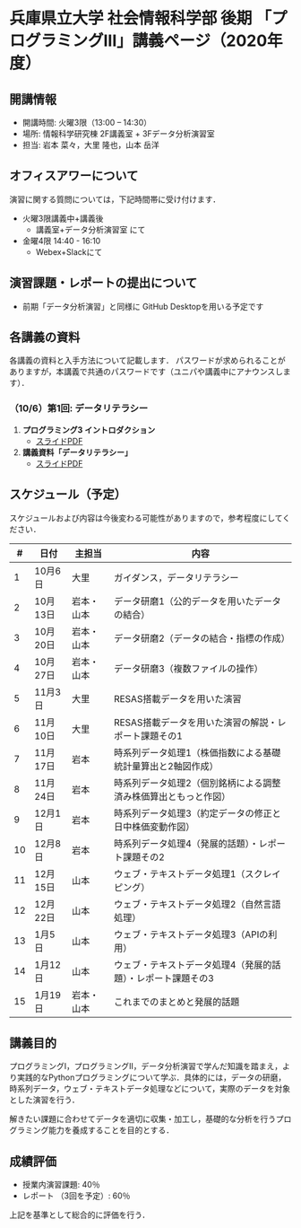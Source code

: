 # 兵庫県立大学 社会情報科学部 後期 「プログラミングIII」講義ページ（2020年度）

## 開講情報
- 開講時間: 火曜3限（13:00 – 14:30）
- 場所: 情報科学研究棟 2F講義室 + 3Fデータ分析演習室
- 担当: 岩本 菜々，大里 隆也，⼭本 岳洋

## オフィスアワーについて
演習に関する質問については，下記時間帯に受け付けます．
- 火曜3限講義中+講義後
  - 講義室+データ分析演習室 にて
- 金曜4限 14:40 - 16:10
  - Webex+Slackにて

## 演習課題・レポートの提出について
- 前期「データ分析演習」と同様に GitHub Desktopを用いる予定です


## 各講義の資料
各講義の資料と入手方法について記載します．
パスワードが求められることがありますが，本講義で共通のパスワードです（ユニパや講義中にアナウンスします）．

### （10/6）第1回: データリテラシー

1. **プログラミング3 イントロダクション**
   - [スライドPDF](materials/01/2020prog3_week1_intro.pdf)
2. **講義資料「データリテラシー」**
   - [スライドPDF](materials/01/2020prog3_week1_literacy.pdf)


## スケジュール（予定）

スケジュールおよび内容は今後変わる可能性がありますので，参考程度にしてください．


| #   | 日付     | 主担当     | 内容                                                         |
| --- | -------- | ---------- | ------------------------------------------------------------ |
| 1   | 10月6日  | 大里       | ガイダンス，データリテラシー                                 |
| 2   | 10月13日 | 岩本・山本 | データ研磨1（公的データを用いたデータの結合）                |
| 3   | 10月20日 | 岩本・山本 | データ研磨2（データの結合・指標の作成）                      |
| 4   | 10月27日 | 岩本・山本 | データ研磨3（複数ファイルの操作）                            |
| 5   | 11月3日  | 大里       | RESAS搭載データを用いた演習                                  |
| 6   | 11月10日 | 大里       | RESAS搭載データを用いた演習の解説・レポート課題その1         |
| 7   | 11月17日 | 岩本       | 時系列データ処理1（株価指数による基礎統計量算出と2軸図作成）  |
| 8   | 11月24日 | 岩本       | 時系列データ処理2（個別銘柄による調整済み株価算出ともっと作図）|
| 9   | 12月1日  | 岩本       | 時系列データ処理3（約定データの修正と日中株価変動作図）       |
| 10  | 12月8日  | 岩本       | 時系列データ処理4（発展的話題）・レポート課題その2            |
| 11  | 12月15日 | 山本       | ウェブ・テキストデータ処理1（スクレイピング）                |
| 12  | 12月22日 | 山本       | ウェブ・テキストデータ処理2（自然言語処理）                  |
| 13  | 1月5日   | 山本       | ウェブ・テキストデータ処理3（APIの利用）                     |
| 14  | 1月12日  | 山本       | ウェブ・テキストデータ処理4（発展的話題）・レポート課題その3 　|
| 15  | 1月19日  | 岩本・山本 | これまでのまとめと発展的話題 　                              |

## 講義目的
プログラミングI，プログラミングII，データ分析演習で学んだ知識を踏まえ，より実践的なPythonプログラミングについて学ぶ．具体的には，データの研磨，時系列データ，ウェブ・テキストデータ処理などについて，実際のデータを対象とした演習を行う．

解きたい課題に合わせてデータを適切に収集・加工し，基礎的な分析を行うプログラミング能力を養成することを目的とする．


## 成績評価
- 授業内演習課題: 40％
- レポート （3回を予定）: 60％

上記を基準として総合的に評価を⾏う．

